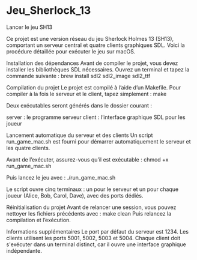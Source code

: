 # Jeu_Sherlock_13
Lancer le jeu SH13

Ce projet est une version réseau du jeu Sherlock Holmes 13 (SH13), comportant un serveur central et quatre clients graphiques SDL.
Voici la procédure détaillée pour exécuter le jeu sur macOS.

Installation des dépendances
Avant de compiler le projet, vous devez installer les bibliothèques SDL nécessaires. Ouvrez un terminal et tapez la commande suivante : 
brew install sdl2 sdl2_image sdl2_ttf

Compilation du projet
Le projet est compilé à l’aide d’un Makefile. Pour compiler à la fois le serveur et le client, tapez simplement :
make

Deux exécutables seront générés dans le dossier courant :

server : le programme serveur
client : l’interface graphique SDL pour les joueur

Lancement automatique du serveur et des clients
Un script run_game_mac.sh est fourni pour démarrer automatiquement le serveur et les quatre clients.

Avant de l’exécuter, assurez-vous qu’il est exécutable :
chmod +x run_game_mac.sh

Puis lancez le jeu avec :
./run_game_mac.sh

Le script ouvre cinq terminaux : un pour le serveur et un pour chaque joueur (Alice, Bob, Carol, Dave), avec des ports dédiés.

Réinitialisation du projet
Avant de relancer une session, vous pouvez nettoyer les fichiers précédents avec :
make clean
Puis relancez la compilation et l’exécution.

Informations supplémentaires
Le port par défaut du serveur est 1234.
Les clients utilisent les ports 5001, 5002, 5003 et 5004.
Chaque client doit s'exécuter dans un terminal distinct, car il ouvre une interface graphique indépendante.
